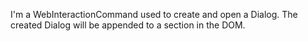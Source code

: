 I'm a WebInteractionCommand used to create and open a Dialog. 
The created Dialog will be appended to a section in the DOM.